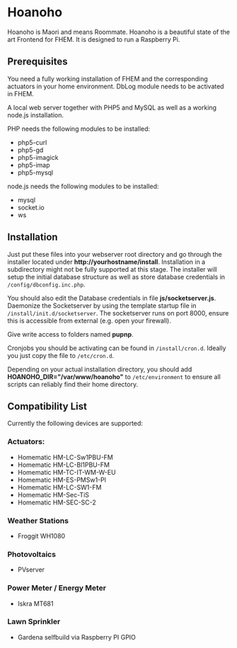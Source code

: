 # Hoanoho
Hoanoho is Maori and means Roommate. Hoanoho is a beautiful state of the art Frontend for FHEM.
It is designed to run a Raspberry Pi.


## Prerequisites

You need a fully working installation of FHEM and the corresponding actuators in your home environment.
DbLog module needs to be activated in FHEM.

A local web server together with PHP5 and MySQL as well as a working node.js installation.

PHP needs the following modules to be installed:

* php5-curl
* php5-gd
* php5-imagick
* php5-imap
* php5-mysql

node.js needs the following modules to be installed:

* mysql
* socket.io
* ws

## Installation
Just put these files into your webserver root directory and go through the installer located under **http://yourhostname/install**.
Installation in a subdirectory might not be fully supported at this stage.
The installer will setup the initial database structure as well as store database credentials in `/config/dbconfig.inc.php`.

You should also edit the Database credentials in file **js/socketserver.js**.
Daemonize the Socketserver by using the template startup file in `/install/init.d/socketserver`.
The socketserver runs on port 8000, ensure this is accessible from external (e.g. open your firewall).

Give write access to folders named **pupnp**.

Cronjobs you should be activating can be found in `/install/cron.d`. Ideally you just copy the file to `/etc/cron.d`.

Depending on your actual installation directory, you should add **HOANOHO_DIR="/var/www/hoanoho"** to `/etc/environment` to ensure all scripts can reliably find their home directory.

## Compatibility List

Currently the following devices are supported:

### Actuators:
* Homematic HM-LC-Sw1PBU-FM
* Homematic HM-LC-Bl1PBU-FM
* Homematic HM-TC-IT-WM-W-EU
* Homematic HM-ES-PMSw1-Pl
* Homematic HM-LC-SW1-FM
* Homematic HM-Sec-TiS
* Homematic HM-SEC-SC-2

### Weather Stations
* Froggit WH1080

### Photovoltaics
* PVserver

### Power Meter / Energy Meter
* Iskra MT681

### Lawn Sprinkler
* Gardena selfbuild via Raspberry PI GPIO
